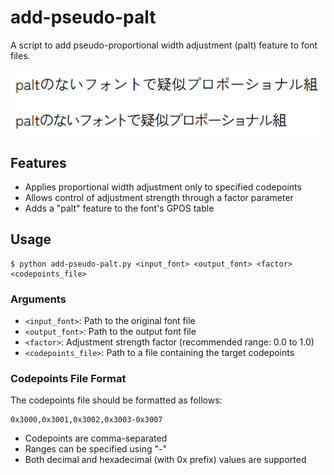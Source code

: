 # add-pseudo-palt

A script to add pseudo-proportional width adjustment (palt) feature to font files.

![](image.png)

## Features

- Applies proportional width adjustment only to specified codepoints
- Allows control of adjustment strength through a factor parameter
- Adds a "palt" feature to the font's GPOS table

## Usage

```
$ python add-pseudo-palt.py <input_font> <output_font> <factor> <codepoints_file>
```

### Arguments

- `<input_font>`: Path to the original font file
- `<output_font>`: Path to the output font file
- `<factor>`: Adjustment strength factor (recommended range: 0.0 to 1.0)
- `<codepoints_file>`: Path to a file containing the target codepoints

### Codepoints File Format

The codepoints file should be formatted as follows:

```
0x3000,0x3001,0x3002,0x3003-0x3007
```

- Codepoints are comma-separated
- Ranges can be specified using "-"
- Both decimal and hexadecimal (with 0x prefix) values are supported
